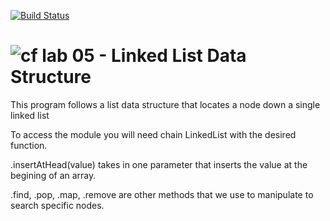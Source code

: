 [![Build Status](https://travis-ci.org/kgamer007/05-linked-lists.svg?branch=master)](https://travis-ci.org/kgamer007/05-linked-lists)

![cf](http://i.imgur.com/7v5ASc8.png) lab 05 - Linked List Data Structure
====

This program follows a list data structure that locates a node down a single linked list

To access the module you will need chain LinkedList with the desired function.

.insertAtHead(value) takes in one parameter that inserts the value at the begining of an array.

.find, .pop, .map, .remove are other methods that we use to manipulate to search specific nodes.